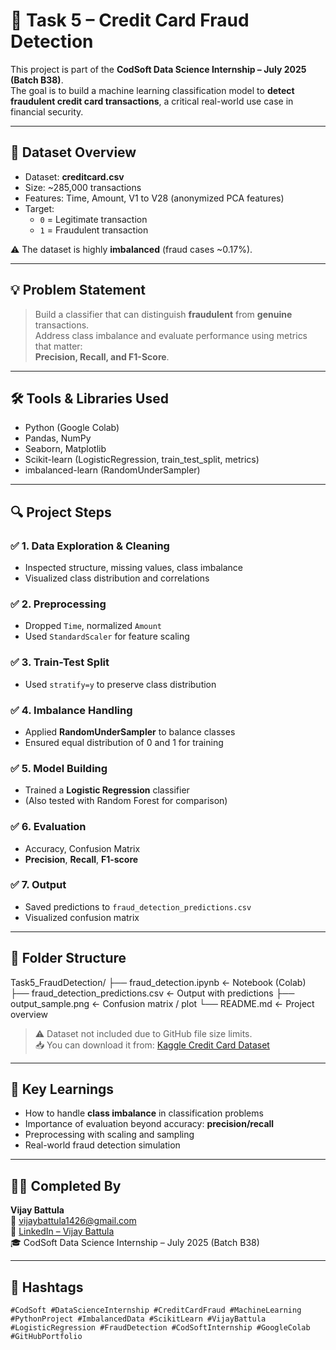 # 🔐 Task 5 – Credit Card Fraud Detection

This project is part of the **CodSoft Data Science Internship – July 2025 (Batch B38)**.  
The goal is to build a machine learning classification model to **detect fraudulent credit card transactions**, a critical real-world use case in financial security.

---

## 📁 Dataset Overview

- Dataset: **creditcard.csv**
- Size: ~285,000 transactions
- Features: Time, Amount, V1 to V28 (anonymized PCA features)
- Target:  
  - `0` = Legitimate transaction  
  - `1` = Fraudulent transaction

⚠️ The dataset is highly **imbalanced** (fraud cases ~0.17%).

---

## 💡 Problem Statement

> Build a classifier that can distinguish **fraudulent** from **genuine** transactions.  
> Address class imbalance and evaluate performance using metrics that matter:  
> **Precision, Recall, and F1-Score**.

---

## 🛠️ Tools & Libraries Used

- Python (Google Colab)
- Pandas, NumPy
- Seaborn, Matplotlib
- Scikit-learn (LogisticRegression, train_test_split, metrics)
- imbalanced-learn (RandomUnderSampler)

---

## 🔍 Project Steps

### ✅ 1. Data Exploration & Cleaning
- Inspected structure, missing values, class imbalance
- Visualized class distribution and correlations

### ✅ 2. Preprocessing
- Dropped `Time`, normalized `Amount`
- Used `StandardScaler` for feature scaling

### ✅ 3. Train-Test Split
- Used `stratify=y` to preserve class distribution

### ✅ 4. Imbalance Handling
- Applied **RandomUnderSampler** to balance classes
- Ensured equal distribution of 0 and 1 for training

### ✅ 5. Model Building
- Trained a **Logistic Regression** classifier
- (Also tested with Random Forest for comparison)

### ✅ 6. Evaluation
- Accuracy, Confusion Matrix
- **Precision**, **Recall**, **F1-score**

### ✅ 7. Output
- Saved predictions to `fraud_detection_predictions.csv`
- Visualized confusion matrix

---

## 📂 Folder Structure

Task5_FraudDetection/
├── fraud_detection.ipynb ← Notebook (Colab)
├── fraud_detection_predictions.csv ← Output with predictions
├── output_sample.png ← Confusion matrix / plot
└── README.md ← Project overview


> ⚠️ Dataset not included due to GitHub file size limits.  
> 📥 You can download it from: [Kaggle Credit Card Dataset](https://www.kaggle.com/mlg-ulb/creditcardfraud)

---

## 🧠 Key Learnings

- How to handle **class imbalance** in classification problems  
- Importance of evaluation beyond accuracy: **precision/recall**  
- Preprocessing with scaling and sampling  
- Real-world fraud detection simulation

---

## 👨‍💻 Completed By

**Vijay Battula**  
📧 vijaybattula1426@gmail.com  
🔗 [LinkedIn – Vijay Battula](https://www.linkedin.com/in/vijay-battula-29a131336)  
🎓 CodSoft Data Science Internship – July 2025 (Batch B38)

---

## 🔖 Hashtags

`#CodSoft #DataScienceInternship #CreditCardFraud #MachineLearning #PythonProject #ImbalancedData #ScikitLearn #VijayBattula #LogisticRegression #FraudDetection #CodSoftInternship #GoogleColab #GitHubPortfolio`


